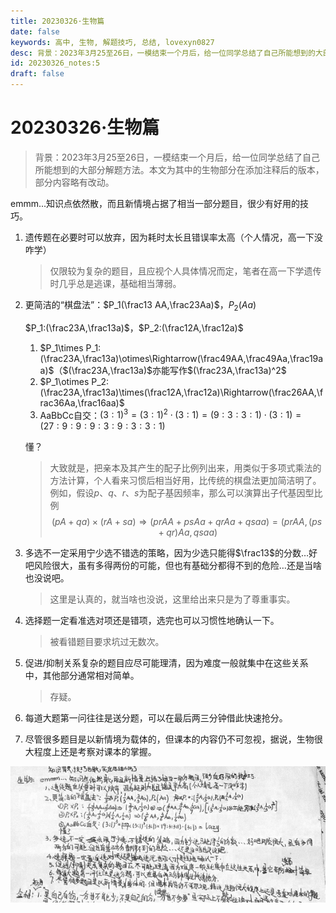 ```yaml
---
title: 20230326·生物篇
date: false
keywords: 高中, 生物, 解题技巧, 总结, lovexyn0827
desc: 背景：2023年3月25至26日，一模结束一个月后，给一位同学总结了自己所能想到的大部分解题方法。本文为其中的生物部分在添加注释后的版本，部分内容略有改动。
id: 20230326_notes:5
draft: false
---
```


# 20230326·生物篇

> 背景：2023年3月25至26日，一模结束一个月后，给一位同学总结了自己所能想到的大部分解题方法。本文为其中的生物部分在添加注释后的版本，部分内容略有改动。

emmm...知识点依然散，而且新情境占据了相当一部分题目，很少有好用的技巧。

1. 遗传题在必要时可以放弃，因为耗时太长且错误率太高（个人情况，高一下没咋学）

   > 仅限较为复杂的题目，且应视个人具体情况而定，笔者在高一下学遗传时几乎总是逃课，基础相当薄弱。

2. 更简洁的“棋盘法”：$P_1(\frac13 AA,\frac23Aa)$，$P_2(Aa)$

   $P_1:(\frac23A,\frac13a)$，$P_2:(\frac12A,\frac12a)$

   1. $P_1\times P_1:(\frac23A,\frac13a)\otimes\Rightarrow(\frac49AA,\frac49Aa,\frac19aa)$（$(\frac23A,\frac13a)$亦能写作$(\frac23A,\frac13a)^2$
   2. $P_1\otimes P_2:(\frac23A,\frac13a)\times(\frac12A,\frac12a)\Rightarrow(\frac26AA,\frac36Aa,\frac16aa)$
   3. AaBbCc自交：$(3:1)^3=(3:1)^2\cdot(3:1)=(9:3:3:1)\cdot(3:1)=(27:9:9:9:3:9:3:3:1)$

   懂？

   > 大致就是，把亲本及其产生的配子比例列出来，用类似于多项式乘法的方法计算，个人看来习惯后相当好用，比传统的棋盘法更加简洁明了。例如，假设$p$、$q$、$r$、$s$为配子基因频率，那么可以演算出子代基因型比例
   > $$
   > (pA+qa)\times(rA+sa)\Rightarrow(prAA+psAa+qrAa+qsaa)=(prAA,(ps+qr)Aa,qsaa)
   > $$

3. 多选不一定采用宁少选不错选的策略，因为少选只能得$\frac13$的分数…好吧风险很大，虽有多得两份的可能，但也有基础分都得不到的危险…还是当啥也没说吧。

   > 这里是认真的，就当啥也没说，这里给出来只是为了尊重事实。

4. 选择题一定看准选对项还是错项，选完也可以习惯性地确认一下。

   > 被看错题目要求坑过无数次。

5. 促进/抑制关系复杂的题目应尽可能理清，因为难度一般就集中在这些关系中，其他部分通常相对简单。

   > 存疑。

6. 每道大题第一问往往是送分题，可以在最后两三分钟借此快速抢分。

7. 尽管很多题目是以新情境为载体的，但课本的内容仍不可忽视，据说，生物很大程度上还是考察对课本的掌握。

![image-20240327164415723](media/image-20240327164415723.png)